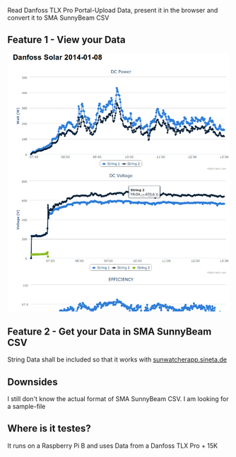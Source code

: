 
Read Danfoss TLX Pro Portal-Upload Data, present it in the browser and convert it to SMA SunnyBeam CSV

## Feature 1 - View your Data

![Image](Danfoss_Solar.png?raw=true)


## Feature 2 - Get your Data in SMA SunnyBeam CSV

String Data shall be included so that it works with [sunwatcherapp.sineta.de](sunwatcherapp.sineta.de)


## Downsides

I still don't know the actual format of SMA SunnyBeam CSV. I am looking for a sample-file


## Where is it testes?

It runs on a Raspberry Pi B and uses Data from a Danfoss TLX Pro + 15K